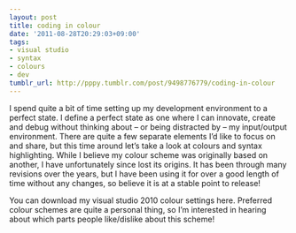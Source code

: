 ```yaml
---
layout: post
title: coding in colour
date: '2011-08-28T20:29:03+09:00'
tags:
- visual studio
- syntax
- colours
- dev
tumblr_url: http://pppy.tumblr.com/post/9498776779/coding-in-colour
---
```

I spend quite a bit of time setting up my development environment to a perfect state. I define a perfect state as one where I can innovate, create and debug without thinking about – or being distracted by – my input/output environment. There are quite a few separate elements I’d like to focus on and share, but this time around let’s take a look at colours and syntax highlighting.
While I believe my colour scheme was originally based on another, I have unfortunately since lost its origins. It has been through many revisions over the years, but I have been using it for over a good length of time without any changes, so believe it is at a stable point to release!

You can download my visual studio 2010 colour settings here. Preferred colour schemes are quite a personal thing, so I’m interested in hearing about which parts people like/dislike about this scheme!
